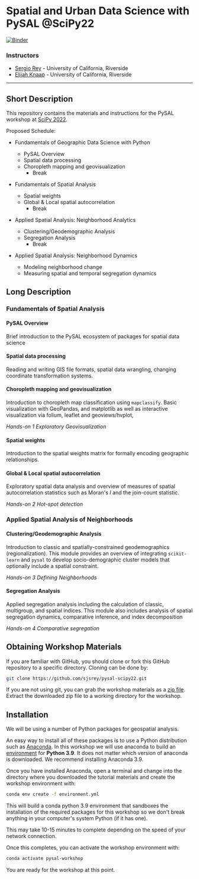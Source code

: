 # Spatial and Urban Data Science with PySAL @SciPy22

[![Binder](https://mybinder.org/badge_logo.svg)](https://mybinder.org/v2/gh/sjsrey/pysal-scipy22/main)

### Instructors

-   [Sergio Rey](http://sergerey.org) - University of California, Riverside
-   [Elijah Knaap](https:/sjsrey.com) - University of California, Riverside

* * *

## Short Description

This repository contains the materials and instructions for the PySAL workshop at [SciPy 2022](https://www.scipy2222.scipy.org/).

Proposed Schedule:

-   Fundamentals of Geographic Data Science with Python
    -   PySAL Overview
    -   Spatial data processing
    -   Choropleth mapping and geovisualization
        -   Break

-  Fundamentals of Spatial Analysis
    -   Spatial weights
    -   Global & Local spatial autocorrelation
        -   Break

-   Applied Spatial Analysis: Neighborhood Analytics
    -   Clustering/Geodemographic Analysis
    -   Segregation Analysis
        -   Break

-   Applied Spatial Analysis: Neighborhood Dynamics
    -   Modeling neighborhood change
    -   Measuring spatial and temporal segregation dynamics


## Long Description

### Fundamentals of Spatial Analysis

#### PySAL Overview

Brief introduction to the PySAL ecosystem of packages for spatial data science

#### Spatial data processing

Reading and writing GIS file formats, spatial data wrangling, changing coordinate transformation systems.

#### Choropleth mapping and geovisualization

Introduction to choropleth map classification using `mapclassify`. Basic visualization with GeoPandas, and matplotlib as well as interactive visualization via folium, leaflet and geoviews/hvplot,

_Hands-on 1 Exploratory Geovisualization_ 

#### Spatial weights

Introduction to the spatial weights matrix for formally encoding geographic relationships.

#### Global & Local spatial autocorrelation

Exploratory spatial data analysis and overview of measures of spatial autocorrelation statistics such as Moran's _I_ and the join-count statistic.

_Hands-on 2 Hot-spot detection_ 

### Applied Spatial Analysis of Neighborhoods

#### Clustering/Geodemographic Analysis

Introduction to classic and spatially-constrained geodemographics (regionalization). This module provides an overview of integrating `scikit-learn` and `pysal` to develop socio-demographic cluster models that optionally include a spatial constraint.

_Hands-on 3 Defining Neighborhoods_

#### Segregation Analysis

Applied segregation analysis including the calculation of classic, multigroup, and spatial indices. This module also includes analysis of spatial segregation dynamics, comparative inference, and index decomposition




_Hands-on 4 Comparative segregation_

## Obtaining Workshop Materials

If you are familiar with GitHub, you should clone or fork this GitHub repository to a specific directory. Cloning can be done by:

```bash
git clone https://github.com/sjsrey/pysal-scipy22.git
```

If you are not using git, you can grab the workshop materials as a [zip file](https://github.com/sjsrey/pysal-scipy22/archive/refs/heads/main.zip).
Extract the downloaded zip file to a working directory for the workshop.

## Installation

We will be using a number of Python packages for geospatial analysis.

An easy way to install all of these packages is to use a Python distribution such as [Anaconda](https://www.anaconda.com/download/#macos). In this workshop we will use anaconda to build an [environment](https://conda.io/docs/user-guide/tasks/manage-environments.html) for **Python 3.9**. It does not matter which version of anaconda is downloaded. We recommend installing Anaconda 3.9.

Once you have installed Anaconda, open a terminal and change into the directory where you downloaded the tutorial materials and create the workshop environment with:

```bash
conda env create -f environment.yml
```

This will build a conda python 3.9 environment that sandboxes the installation of the required packages for this workshop so we don't break anything in your computer's system Python (if it has one).

This may take 10-15 minutes to complete depending on the speed of your network connection.

Once this completes, you can activate the workshop environment with:

```bash
conda activate pysal-workshop
```

You are ready for the workshop at this point.
